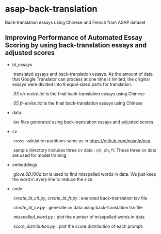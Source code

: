 # asap-back-translation
Back-translation essays using Chinese and French from ASAP dataset

## Improving Performance of Automated Essay Scoring by using back-translation essays and adjusted scores



- bt_essays

  ​	translated essays and back-translation essays. As the amount of data that Google Translator can process at one time is limited, the original essays were divided into 8 equal-sized parts for translation.

  ​	*03.ch-en/ee.txt* is the final back-translation essays using Chinese

  ​	*05.fr-en/ee.txt* is the final back-translation essays using Chinese



- data

  ​	tsv files generated using back-translation essays and adjusted scores.



- cv

  ​	cross-validation partitions same as in https://github.com/nusnlp/nea

  ​	sample directory includes three cv data : ori, ch, fr. These three cv data are used for model training

  

- embeddings

  ​	*glove.6B.100d.txt* is used to find misspelled words in data. We just keep the word in every line to reduce the size.



- code

  ​	*create_bt_ch.py, create_bt_fr.py* : enerated back-translation tsv file 

  ​	*create_bt_cv.py* : generate cv data using back-translation tsv file

  ​	*misspelled_word.py* : plot the number of misspelled words in data

  ​	*score_distribution.py* : plot the score distribution of each prompt.
